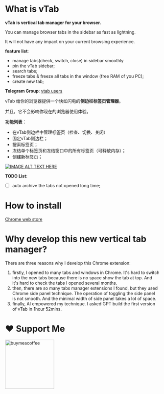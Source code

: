 # What is vTab

**vTab is vertical tab manager for your browser.**

You can manage browser tabs in the sidebar as fast as lightning.

It will not have any impact on your current browsing experience.

**feature list**: 
- manage tabs(check, switch, close) in sidebar smoothly
- pin the vTab sidebar;
- search tabs;
- freeze tabs & freeze all tabs in the window (free RAM of you PC);
- create new tab;

**Telegram Group**: [vtab users](https://t.me/+QQLV4RqH4940NjNl)

vTab 给你的浏览器提供一个快如闪电的**侧边栏标签页管理器**。

并且，它不会影响你现在的浏览器使用体验。

**功能列表**：
- 在vTab侧边栏中管理标签页（检查、切换、关闭）
- 固定vTab侧边栏；
- 搜索标签页；
- 冻结单个标签页和冻结窗口中的所有标签页（可释放内存）；
- 创建新标签页；

[![IMAGE ALT TEXT HERE](https://img.youtube.com/vi/OWsM3PU7UKA/0.jpg)](https://www.youtube.com/watch?v=OWsM3PU7UKA)

**TODO List**:
- [ ] auto archive the tabs not opened long time;


# How to install

[Chrome web store](https://chromewebstore.google.com/detail/vtab/fkmcgnjikengcgbeadhmdeneagpdgaea) 

# Why develop this new vertical tab manager?

There are three reasons why I develop this Chrome extension: 

1. firstly, I opened to many tabs and windows in Chrome. It's hard to switch into the new tabs because there is no space show the tab at top. And it's hard to check the tabs I opened several months.
2. then, there are so many tabs manager extensions I found, but they used Chrome side panel technique. The operation of toggling the side panel is not smooth. And the minimal width of side panel takes a lot of space.
3. finally, AI empowered my technique. I asked GPT build the first version of vTab in 1hour 52mins.

# ❤️ Support Me
<a href="https://www.buymeacoffee.com/wolf3cg" target="_blank">
<img src="https://cdn.buymeacoffee.com/buttons/v2/default-yellow.png" width="160" alt="buymeacoffee" />
</a>